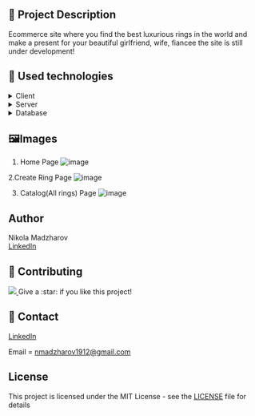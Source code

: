 
## :pencil: Project Description
Ecommerce site where you find the best luxurious rings in the world and make a present for your beautiful girlfriend, wife, fiancee
the site is still under development!

## :hammer: Used technologies

<details>
  <summary>Client</summary>
  <ul>
    <li>HTML & CSS</li>
     <li>ReactJS</li>
    
  </ul>
</details>


<details>
  <summary>Server</summary>
  <ul>
    <li>Entity Framework Core</li>
  </ul>
</details>

<details>
<summary>Database</summary>
  <ul>
    <li>MySQL</li>
     
  </ul>
</details>


## 🖼️Images


1. Home Page
![image](https://user-images.githubusercontent.com/89745007/226475798-983ecb90-b01f-47c8-bf0a-95ee0cb5ae05.png)


2.Create Ring Page
![image](https://user-images.githubusercontent.com/89745007/226475844-379b7ccd-0a86-4d28-aac4-2cc42d6ab2f3.png)


3. Catalog(All rings) Page
![image](https://user-images.githubusercontent.com/89745007/226476225-9614077c-4322-489b-8f56-4b74609cb727.png)

## Author
Nikola Madzharov
<br />
[LinkedIn](https://www.linkedin.com/in/nikola-madzharov-106b90236/)


## :wave: Contributing

<a href="https://github.com/Louis3797/awesome-readme-template/graphs/contributors">
  <img src="https://contrib.rocks/image?repo=Louis3797/awesome-readme-template" />
</a>
Give a :star: if you like this project!


## :handshake: Contact

[LinkedIn](https://www.linkedin.com/in/nikola-madzharov-106b90236/)


Email = nmadzharov1912@gmail.com



## License
This project is licensed under the MIT License - see the [LICENSE](LICENSE) file for details
